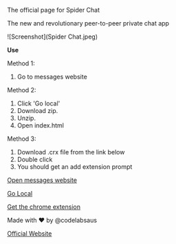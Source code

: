 The official page for Spider Chat



The new and revolutionary peer-to-peer private chat app

![Screenshot](Spider Chat.jpeg)


**Use**

Method 1:

1. Go to messages website

Method 2:

1. Click 'Go local'
2. Download zip.
3. Unzip.
4. Open index.html

Method 3:

1. Download .crx file from the link below
2. Double click
3. You should get an add extension prompt




[Open messages website](https://weblabsaus.github.io/Spider-Chat/)


[Go Local](https://github.com/weblabsaus/Spider-Chat/releases/latest)


[Get the chrome extension](https://drive.usercontent.google.com/download?id=1ECjEx1s0OgI_7NCAjmdsUcX4jIroa2By&export=download&authuser=0)




Made with ❤️ by @codelabsaus


[Official Website](https://sites.google.com/view/getspiderchat/home)
